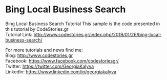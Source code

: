 # Bing Local Business Search
Bing Local Business Search Tutorial
This sample is the code presented in this tutorial by CodeStories.gr  
Tutorial Link: http://www.codestories.gr/index.php/2019/01/26/bing-local-business-search/
  
For more tutorials and news find me:   
Blog: http://www.codestories.gr  
Facebook: https://www.facebook.com/codestoriesgr/  
Twitter: https://twitter.com/GeorgiaKalyva  
LinkedIn: https://www.linkedin.com/in/georgiakalyva  

